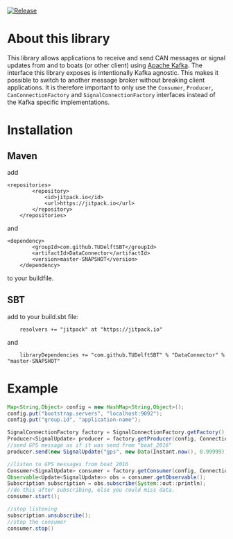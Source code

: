 [![Release](https://jitpack.io/v/TUDelftSBT/DataConnector.svg)](https://jitpack.io/#TUDelftSBT/DataConnector)
# About this library
This library allows applications to receive and send CAN messages or signal updates from and to boats (or other client) using [Apache Kafka](https://kafka.apache.org).
The interface this library exposes is intentionally Kafka agnostic.
This makes it possible to switch to another message broker without breaking client applications.
It is therefore important to only use the `Consumer`, `Producer`, `CanConnectionFactory` and `SignalConnectionFactory`
interfaces instead of the Kafka specific implementations.

# Installation

## Maven
add 
```
<repositories>
		<repository>
		    <id>jitpack.io</id>
		    <url>https://jitpack.io</url>
		</repository>
	</repositories>
```
and
```
<dependency>
	    <groupId>com.github.TUDelftSBT</groupId>
	    <artifactId>DataConnector</artifactId>
	    <version>master-SNAPSHOT</version>
	</dependency>
```
to your buildfile.

## SBT
add to your build.sbt file:
```
    resolvers += "jitpack" at "https://jitpack.io"
```
and
```
    libraryDependencies += "com.github.TUDelftSBT" % "DataConnector" % "master-SNAPSHOT"

```
# Example

```java
Map<String,Object> config = new HashMap<String,Object>();
config.put("bootstrap.servers", "localhost:9092");
config.put("group.id", "application-name");

SignalConnectionFactory factory = SignalConnectionFactory.getFactory();
Producer<SignalUpdate> producer = factory.getProducer(config, Connection_Mode.FROM_CLIENT, "boat_2016");
//send GPS message as if it was send from "boat_2016"
producer.send(new SignalUpdate("gps", new Data(Instant.now(), 0.99999)));

//listen to GPS messages from boat_2016
Consumer<SignalUpdate> consumer = factory.getConsumer(config, Connection_Mode.FROM_CLIENT, "boat_2016", "gps");
Observable<Update<SignalUpdate>> obs = consumer.getObservable();
Subscription subscription = obs.subscribe(System::out::println);
//do this after subscribing, else you could miss data.
consumer.start();

//stop listening
subscription.unsubscribe();
//stop the consumer
consumer.stop()

```
